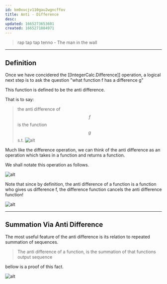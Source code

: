 ```yaml
---
id: km0xvcjv110gau2wgncffov
title: Anti - Difference
desc: 
updated: 1665273653601
created: 1665271884971
---
```

> rap tap tap tenno
    - The man in the wall

___

## Definition

Once we have concidered the [[IntegerCalc.Difference]] operation, a logical next step is to ask the question "what function f has a difference g"

This function is defined to be the anti difference.

That is to say:

> the anti difference of $$f$$ is the function $$g$$ s.t.
![alt](../assets/images/anti_difference_example.svg)

Much like the difference operation, we can think of the anti difference as an operation which takes in a function and returns a function. 

We shall notate this operation as follows.

![alt](../assets/images/anti_difference_notation.svg)

Note that since by definition, the anti difference of a function is a function who gives us difference f,
the difference function cancels the anti difference function!

![alt](../assets/images/anti_cancel_therom.svg)

___

## Summation Via Anti Difference

The most useful feature of the anti difference is its relation to repeated summation of sequences.

> The anti difference of a function, is the summation of that functions output sequence 

bellow is a proof of this fact.

![alt](../assets/images/anit_diff_as_sum.svg)

